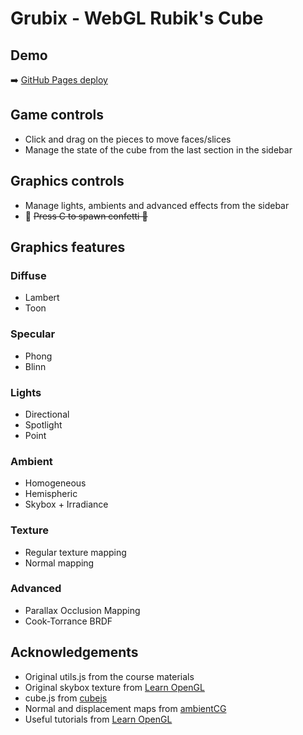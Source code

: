 # Grubix - WebGL Rubik's Cube
## Demo
➡️ [GitHub Pages deploy](https://bebora.github.io/grubix/index.html)
## Game controls
- Click and drag on the pieces to move faces/slices
- Manage the state of the cube from the last section in the sidebar
## Graphics controls
- Manage lights, ambients and advanced effects from the sidebar
- 🤫 ~~Press C to spawn confetti 🎊~~
## Graphics features
### Diffuse
- Lambert
- Toon
### Specular
- Phong
- Blinn
### Lights
- Directional
- Spotlight
- Point
### Ambient
- Homogeneous
- Hemispheric
- Skybox + Irradiance
### Texture
- Regular texture mapping
- Normal mapping
### Advanced
- Parallax Occlusion Mapping
- Cook-Torrance BRDF
## Acknowledgements
- Original utils.js from the course materials
- Original skybox texture from [Learn OpenGL](https://learnopengl.com/img/textures/skybox.zip)
- cube.js from [cubejs](https://github.com/ldez/cubejs)
- Normal and displacement maps from [ambientCG](https://ambientcg.com/)
- Useful tutorials from [Learn OpenGL](https://learnopengl.com/)
